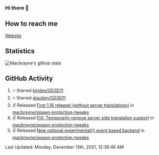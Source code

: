 ### Hi there 👋
## How to reach me
[Website](https://macbrayne.de)
<!--
Missing: Email
-->
## Statistics
![Macbrayne's github stats](https://github-readme-stats.vercel.app/api?username=macbrayne&count_private=true&include_all_commits=true&show_icons=true&hide=stars)
## GitHub Activity

<!--RECENT_ACTIVITY:start-->
1. ⭐ Starred [kirides/GD3D11](https://github.com/kirides/GD3D11)
2. ⭐ Starred [ataulien/GD3D11](https://github.com/ataulien/GD3D11)
3. ✌️ Released [First 1.18 release! (without server translations)](https://github.com/macbrayne/spawn-protection-tweaks/releases/tag/1.18/v0.4.1) in [macbrayne/spawn-protection-tweaks](https://github.com/macbrayne/spawn-protection-tweaks)
4. ✌️ Released [FIX: Temporarily remove server side translation support](https://github.com/macbrayne/spawn-protection-tweaks/releases/tag/1.17.1/v0.4.1) in [macbrayne/spawn-protection-tweaks](https://github.com/macbrayne/spawn-protection-tweaks)
5. ✌️ Released [New optional experimental(!) event based backend](https://github.com/macbrayne/spawn-protection-tweaks/releases/tag/1.17.1/v0.4) in [macbrayne/spawn-protection-tweaks](https://github.com/macbrayne/spawn-protection-tweaks)
<!--RECENT_ACTIVITY:end-->

<!--RECENT_ACTIVITY:last_update-->
Last Updated: Monday, December 13th, 2021, 12:38:46 AM
<!--RECENT_ACTIVITY:last_update_end-->


<!--
**macbrayne/macbrayne** is a ✨ _special_ ✨ repository because its `README.md` (this file) appears on your GitHub profile.

Here are some ideas to get you started:

- 🔭 I’m currently working on ...
- 🌱 I’m currently learning ...
- 👯 I’m looking to collaborate on ...
- 🤔 I’m looking for help with ...
- 💬 Ask me about ...
- 📫 How to reach me: ...
- 😄 Pronouns: ...
- ⚡ Fun fact: ...
-->
